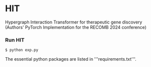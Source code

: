 # HIT
Hypergraph Interaction Transformer for therapeutic gene discovery (Authors' PyTorch Implementation for the RECOMB 2024 conference)

### Run HIT 
```
$ python exp.py
```
The essential python packages are listed in '''requirements.txt'''. 





